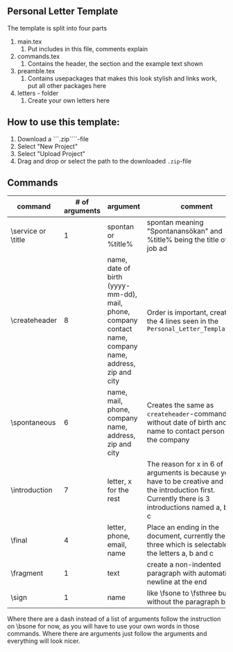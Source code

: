 ## Personal Letter Template
The template is split into four parts
1. main.tex
    1. Put includes in this file, comments explain
1. commands.tex
    1. Contains the header, the section and the example text shown
1. preamble.tex
    1. Contains usepackages that makes this look stylish and links work, put all other packages here
1. letters - folder
    1. Create your own letters here

## How to use this template:
1. Download a ```.zip````-file
1. Select "New Project"
1. Select "Upload Project"
1. Drag and drop or select the path to the downloaded ```.zip```-file

## Commands
command | # of arguments | argument | comment
--------|----------------|----------|--------
\\service or \\title | 1 | spontan or %title% | spontan meaning "Spontanansökan" and %title% being the title of the job ad
\\createheader | 8 | name, date of birth (yyyy-mm-dd), mail, phone, company contact name, company name, address, zip and city | Order is important, creates the 4 lines seen in the ```Personal_Letter_Template.pdf```
\\spontaneous | 6 | name, mail, phone, company name, address, zip and city | Creates the same as ```createheader```-command but without date of birth and name to contact person on the company
\\introduction | 7 | letter, x for the rest | The reason for x in 6 of 7 arguments is because you have to be creative and see the introduction first. Currently there is 3 introductions named a, b and c
\\final | 4 | letter, phone, email, name | Place an ending in the document, currently there are three which is selectable with the letters a, b and c
\\fragment | 1 | text | create a non-indented paragraph with automatic newline at the end
\\sign | 1 | name | like \\fsone to \\fsthree but without the paragraph before

Where there are a dash instead of a list of arguments follow the instruction on \\bsone for now, as you will have to use your own words in those commands. Where there are arguments just follow the arguments and everything will look nicer.